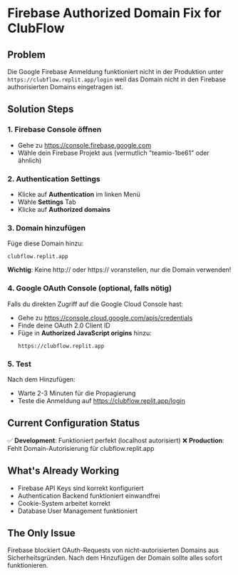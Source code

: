 # Firebase Authorized Domain Fix for ClubFlow

## Problem
Die Google Firebase Anmeldung funktioniert nicht in der Produktion unter `https://clubflow.replit.app/login` weil das Domain nicht in den Firebase authorisierten Domains eingetragen ist.

## Solution Steps

### 1. Firebase Console öffnen
- Gehe zu https://console.firebase.google.com
- Wähle dein Firebase Projekt aus (vermutlich "teamio-1be61" oder ähnlich)

### 2. Authentication Settings
- Klicke auf **Authentication** im linken Menü
- Wähle **Settings** Tab
- Klicke auf **Authorized domains**

### 3. Domain hinzufügen
Füge diese Domain hinzu:
```
clubflow.replit.app
```

**Wichtig**: Keine http:// oder https:// voranstellen, nur die Domain verwenden!

### 4. Google OAuth Console (optional, falls nötig)
Falls du direkten Zugriff auf die Google Cloud Console hast:
- Gehe zu https://console.cloud.google.com/apis/credentials
- Finde deine OAuth 2.0 Client ID
- Füge in **Authorized JavaScript origins** hinzu:
  ```
  https://clubflow.replit.app
  ```

### 5. Test
Nach dem Hinzufügen:
- Warte 2-3 Minuten für die Propagierung
- Teste die Anmeldung auf https://clubflow.replit.app/login

## Current Configuration Status
✅ **Development**: Funktioniert perfekt (localhost autorisiert)
❌ **Production**: Fehlt Domain-Autorisierung für clubflow.replit.app

## What's Already Working
- Firebase API Keys sind korrekt konfiguriert
- Authentication Backend funktioniert einwandfrei  
- Cookie-System arbeitet korrekt
- Database User Management funktioniert

## The Only Issue
Firebase blockiert OAuth-Requests von nicht-autorisierten Domains aus Sicherheitsgründen. Nach dem Hinzufügen der Domain sollte alles sofort funktionieren.